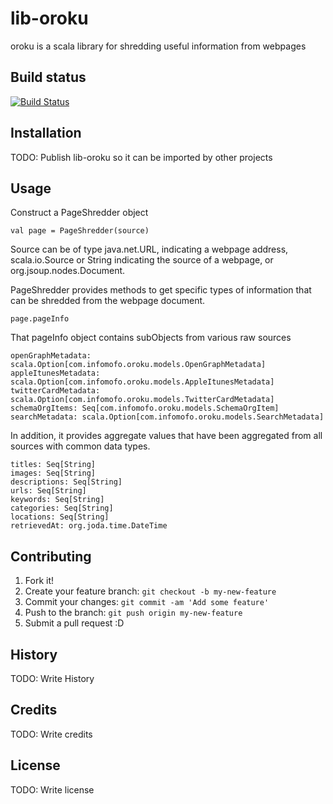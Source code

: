 # lib-oroku

oroku is a scala library for shredding useful information from webpages

## Build status

[![Build Status](https://travis-ci.org/infomofo/lib-oroku.svg)](https://travis-ci.org/infomofo/lib-oroku)

## Installation

TODO: Publish lib-oroku so it can be imported by other projects

## Usage

Construct a PageShredder object

    val page = PageShredder(source)

Source can be of type java.net.URL, indicating a webpage address, scala.io.Source or String indicating the source of
a webpage, or org.jsoup.nodes.Document.

PageShredder provides methods to get specific types of information that can be shredded from the webpage document.

    page.pageInfo

That pageInfo object contains subObjects from various raw sources

    openGraphMetadata: scala.Option[com.infomofo.oroku.models.OpenGraphMetadata]
    appleItunesMetadata: scala.Option[com.infomofo.oroku.models.AppleItunesMetadata]
    twitterCardMetadata: scala.Option[com.infomofo.oroku.models.TwitterCardMetadata]
    schemaOrgItems: Seq[com.infomofo.oroku.models.SchemaOrgItem]
    searchMetadata: scala.Option[com.infomofo.oroku.models.SearchMetadata]

In addition, it provides aggregate values that have been aggregated from all sources with common data types.

    titles: Seq[String]
    images: Seq[String]
    descriptions: Seq[String]
    urls: Seq[String]
    keywords: Seq[String]
    categories: Seq[String]
    locations: Seq[String]
    retrievedAt: org.joda.time.DateTime

## Contributing

1. Fork it!
2. Create your feature branch: `git checkout -b my-new-feature`
3. Commit your changes: `git commit -am 'Add some feature'`
4. Push to the branch: `git push origin my-new-feature`
5. Submit a pull request :D

## History

TODO: Write History

## Credits

TODO: Write credits

## License

TODO: Write license

